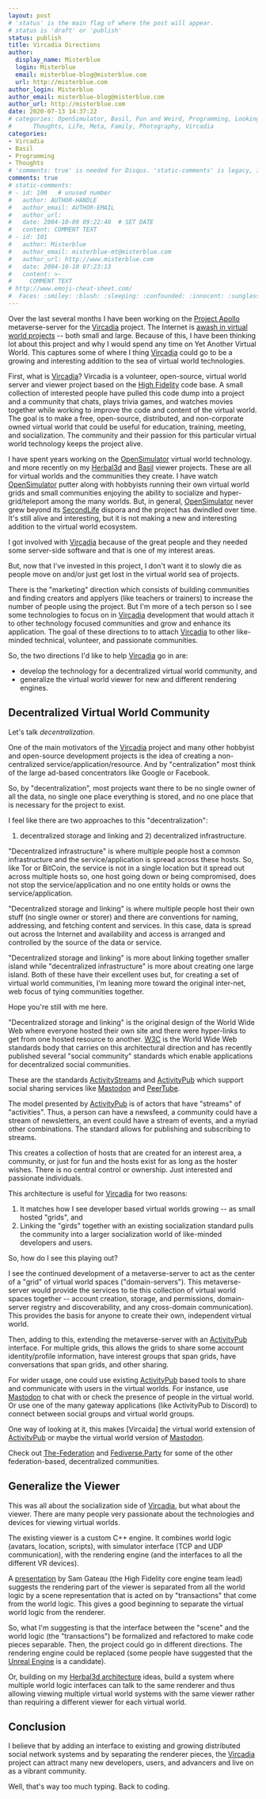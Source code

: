 ```yaml
---
layout: post
# 'status' is the main flag of where the post will appear.
# status is 'draft' or 'publish'
status: publish
title: Vircadia Directions
author:
  display_name: Misterblue
  login: Misterblue
  email: misterblue-blog@misterblue.com
  url: http://misterblue.com
author_login: Misterblue
author_email: misterblue-blog@misterblue.com
author_url: http://misterblue.com
date: 2020-07-13 14:37:22
# categories: OpenSimulator, Basil, Fun and Weird, Programming, LookingGlass, Travel
#      Thoughts, Life, Meta, Family, Photography, Vircadia
categories:
- Vircadia
- Basil
- Programming
- Thoughts
# 'comments: true' is needed for Disqus. 'static-comments' is legacy, imbedded comments.
comments: true
# static-comments:
# - id: 100   # unused number
#   author: AUTHOR-HANDLE
#   author_email: AUTHOR-EMAIL
#   author_url:
#   date: 2004-10-09 09:22:40  # SET DATE
#   content: COMMENT TEXT
# - id: 101
#   author: Misterblue
#   author_email: misterblue-mt@misterblue.com
#   author_url: http://www.misterblue.com
#   date: 2004-10-10 07:23:13
#   content: >-
#     COMMENT TEXT
# http://www.emoji-cheat-sheet.com/
#  Faces: :smiley: :blush: :sleeping: :confounded: :innocent: :sunglasses: :sleepy:
---
```

Over the last several months I have been working on 
the [Project Apollo] metaverse-server for the [Vircadia] project.
The Internet is [awash in virtual world projects] -- both small and large.
Because of this, I have been thinking lot about this project and why I would
spend any time on Yet Another Virtual World.
This captures some of where I thing [Vircadia] could go to be a
growing and interesting addition to the sea of virtual world technologies.

First, what is [Vircadia]?
Vircadia is a volunteer, open-source, virtual world server and viewer project
based on the [High Fidelity] code base.
A small collection of interested people have pulled this code dump into
a project and a community that chats, plays trivia games, and watches movies
together while working to improve the code and content of the virtual world.
The goal is to make a free, open-source, distributed, and non-corporate owned
virtual world that could be useful for education, training, meeting, and socialization.
The community and their passion for this particular virtual world technology
keeps the project alive.

I have spent years working on the [OpenSimulator] virtual world technology.
and more recently on my
[Herbal3d] and [Basil] viewer projects.
These are all for virtual worlds and the communities they create.
I have watch [OpenSimulator] putter along with hobbyists running their
own virtual world grids and small communities enjoying the ability
to socialize and hyper-grid/teleport among the many worlds.
But, in general, [OpenSimulator] never grew beyond its [SecondLife]
dispora and the project has dwindled over time.
It's still alive and interesting, but it is not making a new and interesting
addition to the virtual world ecosystem.

I got involved with [Vircadia] because of the great people and
they needed some server-side software and that is one of my interest areas.

But, now that I've invested in this project, I don't want it to
slowly die as people move on and/or just get lost in the virtual world
sea of projects.

There is the "marketing" direction which consists of building
communities and finding creators and applyers (like teachers or trainers)
to increase the number of people using the project.
But I'm more of a tech person so I see some technologies to focus
on in [Vircadia] development that would attach it to other
technology focused communities and grow and enhance its application.
The goal of these directions to to attach [Vircadia] to other
like-minded technical, volunteer, and passionate communities.

So, the two directions I'd like to help [Vircadia] go in are:

- develop the technology for a decentralized virtual world community, and
- generalize the virtual world viewer for new and different rendering engines.

## Decentralized Virtual World Community

Let's talk _decentralization_. 

One of the main motivators of the [Vircadia] project and many other
hobbyist and open-source development projects is the idea of creating
a non-centralized service/application/resource.
And by "centralization" most think of the large ad-based concentrators
like Google or Facebook.

So, by "decentralization", most projects want there to be no single
owner of all the data, no single one place everything is stored, and
no one place that is necessary for the project to exist.

I feel like there are two approaches to this "decentralization":
1) decentralized storage and linking and 2) decentralized infrastructure.

"Decentralized infrastructure" is where multiple people host a common
infrastructure and the service/application is spread across these hosts.
So, like Tor or BitCoin, the service is not in a single location but
it spread out across multiple hosts so, one host going down or being
compromised, does not stop the service/application and no one entity
holds or owns the service/application.

"Decentralized storage and linking" is where multiple people host their
own stuff (no single owner or storer) and there are conventions for
naming, addressing, and fetching content and services.
In this case, data is spread out across the Internet and
availability and access is arranged and controlled by the source
of the data or service.

"Decentralized storage and linking" is more about linking together
smaller island while "decentralized infrastructure" is more about creating
one large island.
Both of these have their excellent uses but, for creating a set of virtual
world communities, I'm leaning more toward the original inter-net, web
focus of tying communities together.

Hope you're still with me here.

"Decentralized storage and linking" is the original design of the
World Wide Web where everyone hosted their own site and there were
hyper-links to get from one hosted resource to another.
[W3C] is the World Wide Web standards body that carries on
this architectural direction and has recently published several
"social community" standards which enable applications for
decentralized social communities.

These are the standards [ActivityStreams] and [ActivityPub] which
support social sharing services like [Mastodon] and [PeerTube].

The model presented by [ActivityPub] is of actors that have
"streams" of "activities". Thus, a person can have a newsfeed,
a community could have a stream of newsletters, an event could have
a stream of events, and a myriad other combinations. The standard
allows for publishing and subscribing to streams.

This creates a collection of hosts that are created for an interest
area, a community, or just for fun and the hosts exist for as long
as the hoster wishes. There is no central control or ownership.
Just interested and passionate individuals.

This architecture is useful for [Vircadia] for two reasons:

1. It matches how I see developer based virtual worlds growing -- as small hosted "grids", and
2. Linking the "girds" together with an existing socialization standard pulls the community
   into a larger socialization world of like-minded developers and users.

So, how do I see this playing out?

I see the continued development of a metaverse-server to act as the center of a "grid"
of virtual world spaces ("domain-servers"). This metaverse-server would provide
the services to tie this collection of virtual world spaces together --
account creation, storage, and permissions, domain-server registry and discoverability,
and any cross-domain communication).
This provides the basis for anyone to create their own, independent virtual world.

Then, adding to this, extending the metaverse-server with an [ActivityPub]
interface. For multiple grids, this allows the grids to share some
account identity/profile information, have interest groups that span grids,
have conversations that span grids, and other sharing.

For wider usage, one could use existing [ActivityPub] based tools to share
and communicate with users in the virtual worlds.
For instance, use [Mastodon] to chat with or check the presence of people
in the virtual world.
Or use one of the many gateway applications (like ActivityPub to Discord)
to connect between social groups and virtual world groups.

One way of looking at it, this makes [Vircaida] the virtual world extension
of [ActivityPub] or maybe the virtual world version of [Mastodon].

Check out [The-Federation] and [Fediverse.Party] for some of the other
federation-based, decentralized communities.

## Generalize the Viewer

This was all about the socialization side of [Vircadia], but what about
the viewer.
There are many people very passionate about the technologies and devices
for viewing virtual worlds.

The existing viewer is a custom C++ engine. It combines world logic
(avatars, location, scripts), with simulator interface (TCP and UDP
communication), with the rendering engine (and the interfaces to all the
different VR devices).

A [presentation] by Sam Gateau (the High Fidelity core engine team lead)
suggests the rendering part of the viewer is separated from all the world
logic by a scene representation that is acted on by "transactions" that
come from the world logic.
This gives a good beginning to separate the virtual world logic from the renderer.

So, what I'm suggesting is that the interface between the "scene" and
the world logic (the "transactions") be formalized and refactored to
make code pieces separable.
Then, the project could go in different directions.
The rendering engine could be replaced (some people have suggested that
the [Unreal Engine] is a candidate).

Or, building on my [Herbal3d architecture] ideas, build a system
where multiple world logic interfaces can talk to the same renderer
and thus allowing viewing multiple virtual world systems with
the same viewer rather than requiring a different viewer for
each virtual world.

## Conclusion

I believe that by adding an interface to existing and growing
distributed social network systems and by separating the renderer pieces,
the [Vircadia] project can attract many new developers, users, and
advancers and live on as a vibrant community.

Well, that's way too much typing. Back to coding.

[Project Apollo]: https://github.com/kasenvr/project-apollo
[Vircadia]: https://vircadia.com
[awash in virtual world projects]: https://ryanschultz.com/list-of-social-vr-virtual-worlds/
[High Fidelity]: https://en.wikipedia.org/wiki/High_Fidelity_(company)
[SecondLife]: https://secondlife.com/
[ActivityPub]: https://www.w3.org/TR/activitypub/
[ActivityStreams]: https://www.w3.org/TR/activitystreams-core/
[OpenSimulator]: http://opensimulator.org/wiki/Main_Page
[Herbal3d]: https://herbal3d.github.io/
[Basil]: https://github.com/Herbal3d/basil
[W3C]: https://www.w3.org/
[ActivityStreams]: https://www.w3.org/TR/activitystreams-core/
[ActivityPub]: https://www.w3.org/TR/activitypub/
[Mastodon]: https://joinmastodon.org/
[PeerTube]: https://joinpeertube.org/instances
[The-Federation]: https://the-federation.info/
[Fediverse.Party]: https://fediverse.party/
[presentation]: https://cdn.discordapp.com/attachments/564926326025224214/729066537368944751/High_Fidelity_Interface_Core_Engine.pdf
[Unreal Engine]: https://www.unrealengine.com/
[Herbal3d architecture]: https://herbal3d.github.io/architecture/


